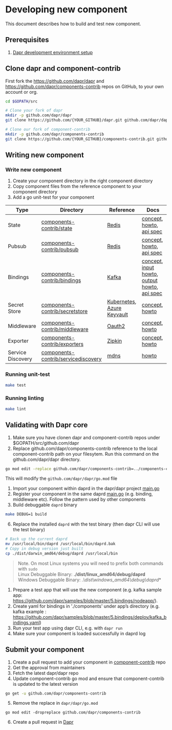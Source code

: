 # Developing new component

This document describes how to build and test new component.

## Prerequisites

1. [Dapr development environment setup](https://github.com/dapr/dapr/blob/master/docs/development/setup-dapr-development-env.md)

## Clone dapr and component-contrib
First fork the https://github.com/dapr/dapr and https://github.com/dapr/components-contrib repos on GitHub, to your own account or org.

```bash
cd $GOPATH/src

# Clone your fork of dapr
mkdir -p github.com/dapr/dapr
git clone https://github.com/{YOUR_GITHUB}/dapr.git github.com/dapr/dapr

# Clone our fork of component-contrib
mkdir -p github.com/dapr/components-contrib
git clone https://github.com/{YOUR_GITHUB}/components-contrib.git github.com/dapr/components-contrib

```

## Writing new component

### Write new component

1. Create your component directory in the right component directory
2. Copy component files from the reference component to your component directory
3. Add a go unit-test for your component

| Type | Directory | Reference | Docs |
|------|-----------|--------------------------|------|
| State | [components-contrib/state](https://github.com/dapr/components-contrib/tree/master/state) | [Redis](https://github.com/dapr/components-contrib/tree/master/state/redis) | [concept](https://github.com/dapr/docs/blob/master/concepts/state-management), [howto](https://github.com/dapr/docs/tree/master/howto/setup-state-store), [api spec](https://github.com/dapr/docs/blob/master/reference/api/state_api.md) |
| Pubsub | [components-contrib/pubsub](https://github.com/dapr/components-contrib/tree/master/pubsub) | [Redis](https://github.com/dapr/components-contrib/tree/master/pubsub/redis) | [concept](https://github.com/dapr/docs/tree/master/concepts/publish-subscribe-messaging), [howto](https://github.com/dapr/docs/tree/master/howto/setup-pub-sub-message-broker), [api spec](https://github.com/dapr/docs/blob/master/reference/api/pubsub_api.md) |
| Bindings | [components-contrib/bindings](https://github.com/dapr/components-contrib/tree/master/bindings) | [Kafka](https://github.com/dapr/components-contrib/tree/master/bindings/kafka) | [concept](https://github.com/dapr/docs/tree/master/concepts/bindings), [input howto](https://github.com/dapr/docs/tree/master/howto/trigger-app-with-input-binding), [output howto](https://github.com/dapr/docs/tree/master/howto/send-events-with-output-bindings), [api spec](https://github.com/dapr/docs/blob/master/reference/api/bindings_api.md) |
| Secret Store | [components-contrib/secretstore](https://github.com/dapr/components-contrib/tree/master/secretstores) | [Kubernetes](https://github.com/dapr/components-contrib/tree/master/secretstores/kubernetes), [Azure Keyvault](https://github.com/dapr/components-contrib/tree/master/secretstores/azure/keyvault) | [concept](https://github.com/dapr/docs/blob/master/concepts/secrets), [howto](https://github.com/dapr/docs/tree/master/howto/setup-secret-store)|
| Middleware | [components-contrib/middleware](https://github.com/dapr/components-contrib/tree/master/middleware) | [Oauth2](https://github.com/dapr/components-contrib/blob/master/middleware/http/oauth2/oauth2_middleware.go) | [concept](https://github.com/dapr/docs/blob/master/concepts/middleware), [howto](https://github.com/dapr/docs/tree/master/howto/authorization-with-oauth) |
| Exporter | [components-contrib/exporters](https://github.com/dapr/components-contrib/tree/master/exporters) | [Zipkin](https://github.com/dapr/components-contrib/blob/master/exporters/zipkin/zipkin_exporter.go) | [concept](https://github.com/dapr/docs/tree/master/concepts/observability), [howto](https://github.com/dapr/docs/tree/master/howto/diagnose-with-tracing) |
| Service Discovery | [components-contrib/servicediscovery](https://github.com/dapr/components-contrib/tree/master/servicediscovery) | [mdns](https://github.com/dapr/components-contrib/blob/master/servicediscovery/mdns/mdns.go) | [howto](https://github.com/dapr/docs/tree/master/howto/invoke-and-discover-services) |

### Running unit-test

```bash
make test
```

### Running linting

```bash
make lint
```

## Validating with Dapr core

1. Make sure you have clonen dapr and component-contrib repos under $GOPATH/src/github.com/dapr
2. Replace github.com/dapr/components-contrib reference to the local component-contrib path on your filesytem. Run this command on the github.com/dapr/dapr directory. 
```bash
go mod edit -replace github.com/dapr/components-contrib=../components-contrib
```
This will modify the `github.com/dapr/dapr/go.mod` file

1. Import your component within daprd in the dapr/dapr project [main.go](https://github.com/dapr/dapr/blob/d17e9243b308e830649b0bf3af5f6e84fd543baf/cmd/daprd/main.go#L79)
2. Register your component in the same daprd [main.go](https://github.com/dapr/dapr/blob/d17e9243b308e830649b0bf3af5f6e84fd543baf/cmd/daprd/main.go#L153-L226) (e.g. binding, middleware etc). Follow the pattern used by other components
3. Build debuggable `daprd` binary
```bash
make DEBUG=1 build
```
6. Replace the installed `daprd` with the test binary (then dapr CLI will use the test binary)
```bash
# Back up the current daprd
mv /usr/local/bin/daprd /usr/local/bin/daprd.bak
# Copy in debug version just built
cp ./dist/darwin_amd64/debug/daprd /usr/local/bin
```
> Note. On most Linux systems you will need to prefix both commands with `sudo`    
> Linux Debuggable Binary: **./dist/linux_amd64/debug/daprd**  
> Windows Debuggable Binary: *.\dist\windows_amd64\debug\daprd**
1. Prepare a test app that will use the new component (e.g. kafka sample app: https://github.com/dapr/samples/blob/master/5.bindings/nodeapp/).
2. Create yaml for bindings in './components' under app’s directory (e.g. kafka example : https://github.com/dapr/samples/blob/master/5.bindings/deploy/kafka_bindings.yaml)
3. Run your test app using dapr CLI, e.g. with `dapr run`
4. Make sure your component is loaded successfully in daprd log

## Submit your component

1. Create a pull request to add your component in [component-contrib](https://github.com/dapr/components-contrib/pulls) repo
2. Get the approval from maintainers
3. Fetch the latest dapr/dapr repo
4. Update component-contrib go mod and ensure that component-contrib is updated to the latest version
```bash
go get -u github.com/dapr/components-contrib
```
5. Remove the replace in `dapr/dapr/go.mod`
```
go mod edit -dropreplace github.com/dapr/components-contrib
```
6. Create a pull request in [Dapr](https://github.com/dapr/dapr/pulls)
